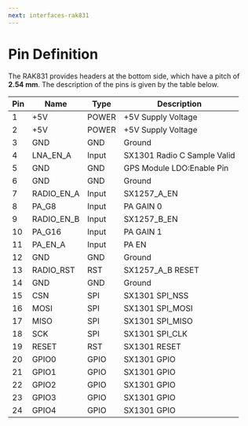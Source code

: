 ```yaml
---
next: interfaces-rak831
---
```


# Pin Definition

The RAK831 provides headers at the bottom side, which have a pitch of **2.54 mm**. The description of the pins is given by the table below. 

<rk-img
  src="/assets/images/datasheet/rak831/pin-assignment.jpg"
  width="100%"
  figure-number="1"
  caption="RAK831 LPWAN Gateway Pin Assignment"
/>

| Pin | Name | Type | Description | 
| ---- | ---- | ---- | ---- | 
| 1 | +5V | POWER | +5V Supply Voltage | 
| 2 | +5V | POWER | +5V Supply Voltage | 
| 3 | GND | GND | Ground | 
| 4 | LNA_EN_A | Input | SX1301 Radio C Sample Valid | 
| 5 | GND | GND | GPS Module LDO:Enable Pin | 
| 6 | GND | GND | Ground | 
| 7 | RADIO_EN_A | Input | SX1257_A_EN | 
| 8 | PA_G8 | Input | PA GAIN 0 | 
| 9 | RADIO_EN_B | Input | SX1257_B_EN | 
| 10 | PA_G16 | Input | PA GAIN 1 | 
| 11 | PA_EN_A | Input | PA EN | 
| 12 | GND | GND | Ground | 
| 13 | RADIO_RST | RST | SX1257_A_B RESET | 
| 14 | GND | GND | Ground | 
| 15 | CSN | SPI | SX1301 SPI_NSS | 
| 16 | MOSI | SPI | SX1301 SPI_MOSI | 
| 17 | MISO | SPI | SX1301 SPI_MISO | 
| 18 | SCK | SPI | SX1301 SPI_CLK | 
| 19 | RESET | RST | SX1301 RESET | 
| 20 | GPIO0 | GPIO | SX1301 GPIO | 
| 21 | GPIO1 | GPIO | SX1301 GPIO | 
| 22 | GPIO2 | GPIO | SX1301 GPIO | 
| 23 | GPIO3 | GPIO | SX1301 GPIO | 
| 24 | GPIO4 | GPIO | SX1301 GPIO | 


